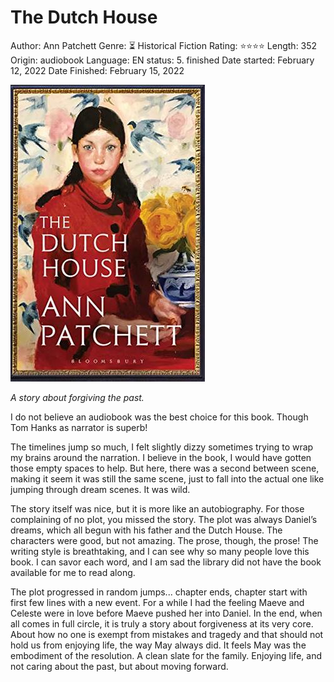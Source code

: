 # The Dutch House

Author: Ann Patchett
Genre: ⏳ Historical Fiction
Rating: ⭐️⭐️⭐️⭐️
Length: 352
Origin: audiobook
Language: EN
status: 5. finished
Date started: February 12, 2022
Date Finished: February 15, 2022

![Untitled](The%20Dutch%20House%20c36bda430a244ff6aa5f7084b90de5d4/Untitled.png)

*A story about forgiving the past.*

I do not believe an audiobook was the best choice for this book. Though Tom Hanks as narrator is superb!

The timelines jump so much, I felt slightly dizzy sometimes trying to wrap my brains around the narration. I believe in the book, I would have gotten those empty spaces to help. But here, there was a second between scene, making it seem it was still the same scene, just to fall into the actual one like jumping through dream scenes. It was wild.

The story itself was nice, but it is more like an autobiography. For those complaining of no plot, you missed the story. The plot was always Daniel’s dreams, which all begun with his father and the Dutch House. The characters were good, but not amazing. The prose, though, the prose! The writing style is breathtaking, and I can see why so many people love this book. I can savor each word, and I am sad the library did not have the book available for me to read along.

The plot progressed in random jumps... chapter ends, chapter start with first few lines with a new event. For a while I had the feeling Maeve and Celeste were in love before Maeve pushed her into Daniel. In the end, when all comes in full circle, it is truly a story about forgiveness at its very core. About how no one is exempt from mistakes and tragedy and that should not hold us from enjoying life, the way May always did. It feels May was the embodiment of the resolution. A clean slate for the family. Enjoying life, and not caring about the past, but about moving forward.